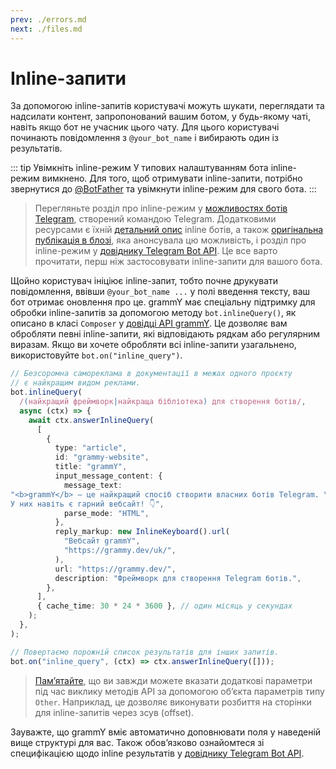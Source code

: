 ```yaml
---
prev: ./errors.md
next: ./files.md
---
```


# Inline-запити

За допомогою inline-запитів користувачі можуть шукати, переглядати та надсилати контент, запропонований вашим ботом, у будь-якому чаті, навіть якщо бот не учасник цього чату.
Для цього користувачі починають повідомлення з `@your_bot_name` і вибирають один із результатів.

::: tip Увімкніть inline-режим
У типових налаштуванням бота inline-режим вимкнено.
Для того, щоб отримувати inline-запити, потрібно звернутися до [@BotFather](https://t.me/BotFather) та увімкнути inline-режим для свого бота.
:::

> Перегляньте розділ про inline-режим у [можливостях ботів Telegram](https://core.telegram.org/bots/features#inline-requests), створений командою Telegram.
> Додатковими ресурсами є їхній [детальний опис](https://core.telegram.org/bots/inline) inline ботів, а також [оригінальна публікація в блозі](https://telegram.org/blog/inline-bots), яка анонсувала цю можливість, і розділ про inline-режим у [довіднику Telegram Bot API](https://core.telegram.org/bots/api#inline-mode).
> Це все варто прочитати, перш ніж застосовувати inline-запити для вашого бота.

Щойно користувач ініціює inline-запит, тобто почне друкувати повідомлення, ввівши `@your_bot_name ...` у полі введення тексту, ваш бот отримає оновлення про це.
grammY має спеціальну підтримку для обробки inline-запитів за допомогою методу `bot.inlineQuery()`, як описано в класі `Composer` у [довідці API grammY](https://deno.land/x/grammy/mod.ts?s=Composer#method_inlineQuery_0).
Це дозволяє вам обробляти певні inline-запити, які відповідають рядкам або регулярним виразам.
Якщо ви хочете обробляти всі inline-запити узагальнено, використовуйте `bot.on("inline_query")`.

```ts
// Безсоромна самореклама в документації в межах одного проєкту
// є найкращим видом реклами.
bot.inlineQuery(
  /(найкращий фреймворк|найкраща бібліотека) для створення ботів/,
  async (ctx) => {
    await ctx.answerInlineQuery(
      [
        {
          type: "article",
          id: "grammy-website",
          title: "grammY",
          input_message_content: {
            message_text:
"<b>grammY</b> — це найкращий спосіб створити власних ботів Telegram. \
У них навіть є гарний вебсайт! 👇",
            parse_mode: "HTML",
          },
          reply_markup: new InlineKeyboard().url(
            "Вебсайт grammY",
            "https://grammy.dev/uk/",
          ),
          url: "https://grammy.dev/",
          description: "Фреймворк для створення Telegram ботів.",
        },
      ],
      { cache_time: 30 * 24 * 3600 }, // один місяць у секундах
    );
  },
);

// Повертаємо порожній список результатів для інших запитів.
bot.on("inline_query", (ctx) => ctx.answerInlineQuery([]));
```

> [Памʼятайте](./basics.md#надсилання-повідомлень), що ви завжди можете вказати додаткові параметри під час виклику методів API за допомогою обʼєкта параметрів типу `Other`.
> Наприклад, це дозволяє виконувати розбиття на сторінки для inline-запитів через зсув (offset).

Зауважте, що grammY вміє автоматично доповнювати поля у наведеній вище структурі для вас.
Також обовʼязково ознайомтеся зі специфікацією щодо inline результатів у [довіднику Telegram Bot API](https://core.telegram.org/bots/api#inlinequeryresult).
